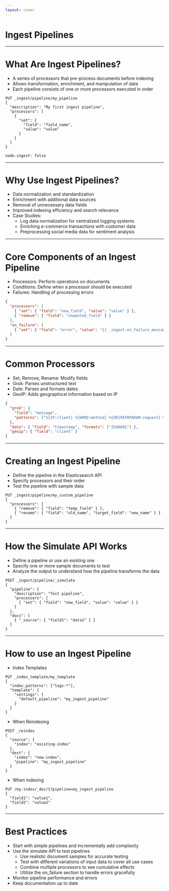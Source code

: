```yaml
---
layout: cover
---
```



# Ingest Pipelines

---

# What Are Ingest Pipelines?

* A series of processors that pre-process documents before indexing
* Allows transformation, enrichment, and manipulation of data
* Each pipeline consists of one or more processors executed in order

```
PUT _ingest/pipeline/my_pipeline
{
  "description": "My first ingest pipeline",
  "processors": [
    {
      "set": {
        "field": "field_name",
        "value": "value"
      }
    }
  ]
}
```

```
node.ingest: false
```

---

# Why Use Ingest Pipelines? 

* Data normalization and standardization
* Enrichment with additional data sources
* Removal of unnecessary data fields
* Improved indexing efficiency and search relevance
* Case Studies:
  * Log data normalization for centralized logging systems
  * Enriching e-commerce transactions with customer data
  * Preprocessing social media data for sentiment analysis

---

# Core Components of an Ingest Pipeline

* Processors: Perform operations on documents
* Conditions: Define when a processor should be executed
* Failures: Handling of processing errors

```json
{
  "processors": [
    { "set": { "field": "new_field", "value": "value" } },
    { "remove": { "field": "unwanted_field" } }
  ],
  "on_failure": [
    { "set": { "field": "error", "value": "{{ _ingest.on_failure_message }}" } }
  ]
}
```

---

# Common Processors

* Set, Remove, Rename: Modify fields
* Grok: Parses unstructured text
* Date: Parses and formats dates
* GeoIP: Adds geographical information based on IP

```json
{
  "grok": { 
    "field": "message", 
    "patterns": ["%{IP:client} %{WORD:method} %{URIPATHPARAM:request} %{NUMBER:bytes} %{NUMBER:duration}"] 
  },
  "date": { "field": "timestamp", "formats": ["ISO8601"] },
  "geoip": { "field": "client" }
}
```

---

# Creating an Ingest Pipeline

* Define the pipeline in the Elasticsearch API
* Specify processors and their order
* Test the pipeline with sample data

```
PUT _ingest/pipeline/my_custom_pipeline
{
  "processors": [
    { "remove": { "field": "temp_field" } },
    { "rename": { "field": "old_name", "target_field": "new_name" } }
  ]
}
```

---

# How the Simulate API Works

* Define a pipeline or use an existing one
* Specify one or more sample documents to test
* Analyze the output to understand how the pipeline transforms the data

```
POST _ingest/pipeline/_simulate
{
  "pipeline": {
    "description": "Test pipeline",
    "processors": [
      { "set": { "field": "new_field", "value": "value" } }
    ]
  },
  "docs": [
    { "_source": { "field1": "data1" } }
  ]
}
```

---

# How to use an Ingest Pipeline

* Index Templates

```
PUT _index_template/my_template
{
  "index_patterns": ["logs-*"],
  "template": {
    "settings": {
      "default_pipeline": "my_ingest_pipeline"
    }
  }
}
```

* When Reindexing

```
POST _reindex
{
  "source": {
    "index": "existing-index"
  },
  "dest": {
    "index": "new-index",
    "pipeline": "my_ingest_pipeline"
  }
}
```

* When indexing

```
PUT /my-index/_doc/1?pipeline=my_ingest_pipeline
{
  "field1": "value1",
  "field2": "value2"
}
```

---

# Best Practices

* Start with simple pipelines and incrementally add complexity
* Use the simulate API to test pipelines
  * Use realistic document samples for accurate testing
  * Test with different variations of input data to cover all use cases
  * Combine multiple processors to see cumulative effects
  * Utilize the on_failure section to handle errors gracefully
* Monitor pipeline performance and errors
* Keep documentation up to date